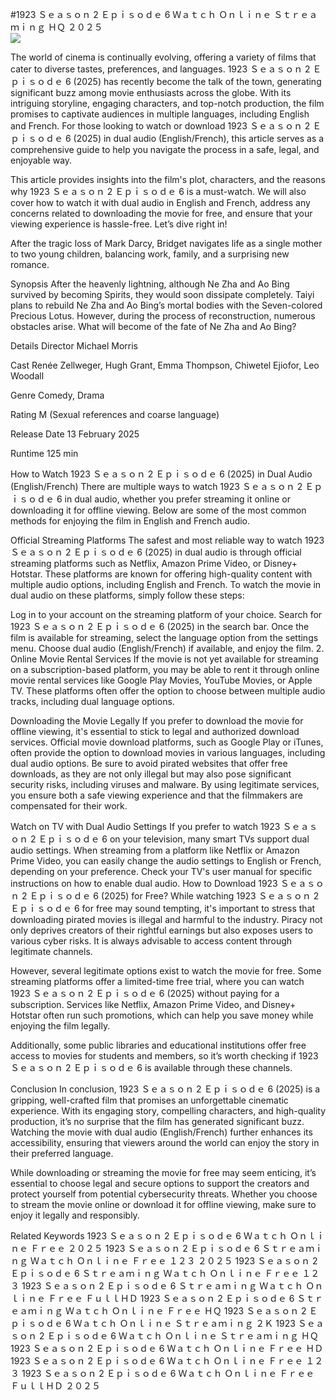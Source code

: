 #1923 Ｓｅａｓｏｎ 2 Ｅｐｉｓｏｄｅ 6 Ｗａｔｃｈ Ｏｎｌｉｎｅ Ｓｔｒｅａｍｉｎｇ ＨＱ ２０２５  
[![](https://i.imgur.com/qSNzIqt.png)](https://movie.rssnews.media/XYRlYHSm.php)  
  
The world of cinema is continually evolving, offering a variety of films that cater to diverse tastes, preferences, and languages. 1923 Ｓｅａｓｏｎ 2 Ｅｐｉｓｏｄｅ 6 (2025) has recently become the talk of the town, generating significant buzz among movie enthusiasts across the globe. With its intriguing storyline, engaging characters, and top-notch production, the film promises to captivate audiences in multiple languages, including English and French. For those looking to watch or download 1923 Ｓｅａｓｏｎ 2 Ｅｐｉｓｏｄｅ 6 (2025) in dual audio (English/French), this article serves as a comprehensive guide to help you navigate the process in a safe, legal, and enjoyable way.

This article provides insights into the film's plot, characters, and the reasons why 1923 Ｓｅａｓｏｎ 2 Ｅｐｉｓｏｄｅ 6 is a must-watch. We will also cover how to watch it with dual audio in English and French, address any concerns related to downloading the movie for free, and ensure that your viewing experience is hassle-free. Let’s dive right in!

After the tragic loss of Mark Darcy, Bridget navigates life as a single mother to two young children, balancing work, family, and a surprising new romance.

Synopsis
After the heavenly lightning, although Ne Zha and Ao Bing survived by becoming Spirits, they would soon dissipate completely. Taiyi plans to rebuild Ne Zha and Ao Bing’s mortal bodies with the Seven-colored Precious Lotus. However, during the process of reconstruction, numerous obstacles arise. What will become of the fate of Ne Zha and Ao Bing?

Details
Director Michael Morris

Cast Renée Zellweger, Hugh Grant, Emma Thompson, Chiwetel Ejiofor, Leo Woodall

Genre Comedy, Drama

Rating M (Sexual references and coarse language)

Release Date 13 February 2025

Runtime 125 min

How to Watch 1923 Ｓｅａｓｏｎ 2 Ｅｐｉｓｏｄｅ 6 (2025) in Dual Audio (English/French)
There are multiple ways to watch 1923 Ｓｅａｓｏｎ 2 Ｅｐｉｓｏｄｅ 6 in dual audio, whether you prefer streaming it online or downloading it for offline viewing. Below are some of the most common methods for enjoying the film in English and French audio.

Official Streaming Platforms The safest and most reliable way to watch 1923 Ｓｅａｓｏｎ 2 Ｅｐｉｓｏｄｅ 6 (2025) in dual audio is through official streaming platforms such as Netflix, Amazon Prime Video, or Disney+ Hotstar. These platforms are known for offering high-quality content with multiple audio options, including English and French.
To watch the movie in dual audio on these platforms, simply follow these steps:

Log in to your account on the streaming platform of your choice. Search for 1923 Ｓｅａｓｏｎ 2 Ｅｐｉｓｏｄｅ 6 (2025) in the search bar. Once the film is available for streaming, select the language option from the settings menu. Choose dual audio (English/French) if available, and enjoy the film. 2. Online Movie Rental Services If the movie is not yet available for streaming on a subscription-based platform, you may be able to rent it through online movie rental services like Google Play Movies, YouTube Movies, or Apple TV. These platforms often offer the option to choose between multiple audio tracks, including dual language options.

Downloading the Movie Legally If you prefer to download the movie for offline viewing, it's essential to stick to legal and authorized download services. Official movie download platforms, such as Google Play or iTunes, often provide the option to download movies in various languages, including dual audio options.
Be sure to avoid pirated websites that offer free downloads, as they are not only illegal but may also pose significant security risks, including viruses and malware. By using legitimate services, you ensure both a safe viewing experience and that the filmmakers are compensated for their work.

Watch on TV with Dual Audio Settings If you prefer to watch 1923 Ｓｅａｓｏｎ 2 Ｅｐｉｓｏｄｅ 6 on your television, many smart TVs support dual audio settings. When streaming from a platform like Netflix or Amazon Prime Video, you can easily change the audio settings to English or French, depending on your preference. Check your TV's user manual for specific instructions on how to enable dual audio.
How to Download 1923 Ｓｅａｓｏｎ 2 Ｅｐｉｓｏｄｅ 6 (2025) for Free?
While watching 1923 Ｓｅａｓｏｎ 2 Ｅｐｉｓｏｄｅ 6 for free may sound tempting, it's important to stress that downloading pirated movies is illegal and harmful to the industry. Piracy not only deprives creators of their rightful earnings but also exposes users to various cyber risks. It is always advisable to access content through legitimate channels.

However, several legitimate options exist to watch the movie for free. Some streaming platforms offer a limited-time free trial, where you can watch 1923 Ｓｅａｓｏｎ 2 Ｅｐｉｓｏｄｅ 6 (2025) without paying for a subscription. Services like Netflix, Amazon Prime Video, and Disney+ Hotstar often run such promotions, which can help you save money while enjoying the film legally.

Additionally, some public libraries and educational institutions offer free access to movies for students and members, so it’s worth checking if 1923 Ｓｅａｓｏｎ 2 Ｅｐｉｓｏｄｅ 6 is available through these channels.

Conclusion
In conclusion, 1923 Ｓｅａｓｏｎ 2 Ｅｐｉｓｏｄｅ 6 (2025) is a gripping, well-crafted film that promises an unforgettable cinematic experience. With its engaging story, compelling characters, and high-quality production, it’s no surprise that the film has generated significant buzz. Watching the movie with dual audio (English/French) further enhances its accessibility, ensuring that viewers around the world can enjoy the story in their preferred language.

While downloading or streaming the movie for free may seem enticing, it’s essential to choose legal and secure options to support the creators and protect yourself from potential cybersecurity threats. Whether you choose to stream the movie online or download it for offline viewing, make sure to enjoy it legally and responsibly.

Related Keywords
1923 Ｓｅａｓｏｎ 2 Ｅｐｉｓｏｄｅ 6 Ｗａｔｃｈ Ｏｎｌｉｎｅ Ｆｒｅｅ ２０２５
1923 Ｓｅａｓｏｎ 2 Ｅｐｉｓｏｄｅ 6 Ｓｔｒｅａｍｉｎｇ Ｗａｔｃｈ Ｏｎｌｉｎｅ Ｆｒｅｅ １２３ ２０２５
1923 Ｓｅａｓｏｎ 2 Ｅｐｉｓｏｄｅ 6 Ｓｔｒｅａｍｉｎｇ Ｗａｔｃｈ Ｏｎｌｉｎｅ Ｆｒｅｅ １２３
1923 Ｓｅａｓｏｎ 2 Ｅｐｉｓｏｄｅ 6 Ｓｔｒｅａｍｉｎｇ Ｗａｔｃｈ Ｏｎｌｉｎｅ Ｆｒｅｅ ＦｕｌｌＨＤ
1923 Ｓｅａｓｏｎ 2 Ｅｐｉｓｏｄｅ 6 Ｓｔｒｅａｍｉｎｇ Ｗａｔｃｈ Ｏｎｌｉｎｅ Ｆｒｅｅ ＨＱ
1923 Ｓｅａｓｏｎ 2 Ｅｐｉｓｏｄｅ 6 Ｗａｔｃｈ Ｏｎｌｉｎｅ Ｓｔｒｅａｍｉｎｇ ２Ｋ
1923 Ｓｅａｓｏｎ 2 Ｅｐｉｓｏｄｅ 6 Ｗａｔｃｈ Ｏｎｌｉｎｅ Ｓｔｒｅａｍｉｎｇ ＨＱ
1923 Ｓｅａｓｏｎ 2 Ｅｐｉｓｏｄｅ 6 Ｗａｔｃｈ Ｏｎｌｉｎｅ Ｆｒｅｅ ＨＤ
1923 Ｓｅａｓｏｎ 2 Ｅｐｉｓｏｄｅ 6 Ｗａｔｃｈ Ｏｎｌｉｎｅ Ｆｒｅｅ １２３
1923 Ｓｅａｓｏｎ 2 Ｅｐｉｓｏｄｅ 6 Ｗａｔｃｈ Ｏｎｌｉｎｅ Ｆｒｅｅ ＦｕｌｌＨＤ ２０２５
